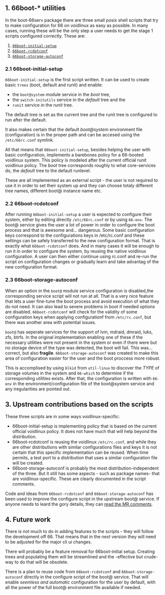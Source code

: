 ## 1. 66boot-* utilities

In the boot-66serv package there are three small posix shell scripts that try to make configuration for 66 on voidlinux as easy as possible.
In many cases, running these will be the only step a user needs to get the stage 1 scripts configured correctly.
These are:

1. [`66boot-initial-setup`](https://codeberg.org/mobinmob/66-voidlinux/src/branch/master/srcpkgs/boot-66serv/files/66boot-initial-setup)
2. [`66boot-rcdotconf`](https://codeberg.org/mobinmob/66-voidlinux/src/branch/master/srcpkgs/boot-66serv/files/66boot-rcdotconf)
3. [`66boot-storage-autoconf`](https://codeberg.org/mobinmob/66-voidlinux/src/branch/master/srcpkgs/boot-66serv/files/66boot-storage-autoconf)
### 2.1 66boot-initial-setup

`66boot-initial-setup` is the first script written. 
It can be used to create basic `trees` (boot, default and runit) and enable:

- the `boot@system` module service in the *boot* tree, 
- the `switch-initutils` service in the *default* tree and the 
- `runit` service in the *runit* tree.

The default tree is set as the current tree and the runit tree is configured to run after the default.
 
It also makes certain that the default *boot@system* environment file (configuration) is in the proper path and can be accesed using the `/etc/66rc.conf` symlink.

All that means that `66boot-initial-setup`, besides helping the user with basic configuration, implements a barebones policy for a 66-booted voidlinux system.
This policy is modeled after the current official runit voidlinux policy.
The *boot* tree corresponds roughly to what core-services do, the *default* tree to the default runlevel.

These are all implemented as an external script - the user is not required to use it in order to set their system up and they can choose totaly different tree names, different boot@ instance name etc.

### 2.2 66boot-rcdotconf

After running `66boot-initial-setup` a user is expected to configure their system, either by editing directly `/etc/66rc.conf` or by using `66-env`.
The boot@ service gives the user a lot of power in order to configure the boot process and that is awesome and... dangerous.
Some basic configuration keys correspond to the configurations keys in /etc/rc.conf and these settings can be safely transferred to the new configuration format. That is exactly what `66boot-rcdotconf` does. And in many cases it will be enough to run it in order to configure  the system, by reusing the native voidlinux configuration.
A user can then either continue using rc.conf and re-run the script on configuration changes or gradually learn and take advantag of the new configuration format.

### 2.3 66boot-storage-autoconf

When an option in the `boot@` module service configuration is disabled,the corresponding service script will not run at all. That is a very nice feature that lets a user fine-tune the boot process and avoid execution of what they do not need.
It can also lead to severe problems in boot if needed options are disabled. `66boot-rcdotconf` will check for the validity of some configuration keys when applying configurationf from `/etc/rc.conf`, but there was another area with potential issues.

`boot@` has seperate services for the support of lvm, mdraid, dmraid, luks, zfs, btrfs. In the original implementation enabling one of these if the necessary utilities were not present in the system or even if there were but no storage device of the type was detected, the boot will fail. 
This was... correct, but also **fragile**. `66boot-storage-autoconf` was created to make this area of configuration easier for the user and the boot proccess more robust.

This is accomplised by using `blkid` from `util-linux` to discover the *TYPE* of storage volumes in the system and `66-which` to determine if the corresponding utilities exists. After that, the configuration is written with `66-env` in the environment/configuration file of the boot@system service and any iregularities are pointed out.

## 3. Upstream contributions based on the scripts

These three scripts are in some ways voidlinux-specific:

- 66boot-initial-setup is implementing policy that is based on the current official voidlinux policy. It does not have much that will help beyond the distribution.
- 66boot-rcdotconf is reusing the voidlinux `/etc/rc.conf`, and while they are other distributions with similar configurations files and keys it is not certain that this specific implementation can be reused. When time permits, a test port to a distribution that uses a similar configuration file will be created.
- 66boot-storage-autoconf is probably the most distribution-independent of the three. But it still has some aspects - such as package names- that are voidlinux-specific. These are clearly documented in the script comments.

Code and ideas from `66boot-rcdotconf` and `66boot-storage-autoconf` has been used to improve the configure script in the upstream boot@ service. If anyone needs to leard the gory details, they can [read the MR comments](https://git.obarun.org/obmods/boot-66serv/-/merge_requests/1).

## 4. Future work

There is not much to do in adding features to the scripts - they will follow the development off 66. That means that in the next version they will need to be adjusted for the major cli ui changes. 

There will probably be a feature removal for 66boot-initial setup. Creating trees and populating them will be streamlined and the -effective but crude- way to  do that will be obsolete.

There is a plan to reuse code from `66boot-rcdotconf` and `66boot-storage-autoconf` directly in the configure script of the boot@ service. That will enable *seemless and automatic* configuration for the user by default, with all the power of the full boot@ environment file available if needed.
